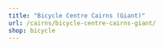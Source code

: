 ```yaml
---
title: "Bicycle Centre Cairns (Giant)"
url: /cairns/bicycle-centre-cairns-giant/
shop: bicycle
---
```

